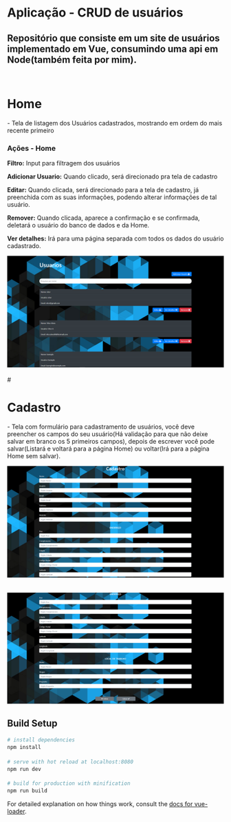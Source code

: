 # Aplicação - CRUD de usuários

<h2>Repositório que consiste em um site de usuários implementado em Vue, consumindo uma api em Node(também feita por mim).</h2> 
<br>

# Home

<p>- Tela de listagem dos Usuários cadastrados, mostrando em ordem do mais recente primeiro</p>
<h3>Ações - Home</h3>
<p><b>Filtro:</b> Input para filtragem dos usuários</p>
<p><b>Adicionar Usuario:</b> Quando clicado, será direcionado pra tela de cadastro</p>
<p><b>Editar:</b> Quando clicada, será direcionado para a tela de cadastro, já preenchida com as suas
informações, podendo alterar informações de tal usuário.</p>
<p><b>Remover:</b> Quando clicada, aparece a confirmação e se confirmada, deletará o usuário
do banco de dados e da Home.</p>
<p><b>Ver detalhes:</b> Irá para uma página separada com todos os dados do usuário
cadastrado.</p>

<div align="center" style="margin-top: 15px;">
  <img alt="home" title="Home" src=".github/home.png"/>
</div>

<br>
#

# Cadastro
<p>- Tela com formulário para cadastramento de usuários, você deve preencher os campos do seu usuário(Há validação para que não deixe salvar em branco os 5 primeiros campos), depois de escrever você pode salvar(Listará e voltará para a página Home) ou voltar(Irá para a página Home sem salvar).</p>

<div align="center" style="margin-top: 15px;">
  <img alt="home" title="Home" src=".github/cadastro1.png"/>
</div>
<br>
<div align="center" style="margin-top: 15px;">
  <img alt="home" title="Home" src=".github/cadastro2.png"/>
</div>

## Build Setup

``` bash
# install dependencies
npm install

# serve with hot reload at localhost:8080
npm run dev

# build for production with minification
npm run build
```

For detailed explanation on how things work, consult the [docs for vue-loader](http://vuejs.github.io/vue-loader).

